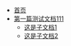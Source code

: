 - [首页](index.md)
- [第一篇测试文档111](DX5YwIxvOiqbPvkdd8Cc21ZOncb.md)
  - [这是子文档1](DX5YwIxvOiqbPvkdd8Cc21ZOncb/UbpQwSziwir5Pnka7KLczlZjnuc.md)
  - [这是子文档2](DX5YwIxvOiqbPvkdd8Cc21ZOncb/PizCwkuYTi2xglkwZB9c9Rk2nvg.md)
